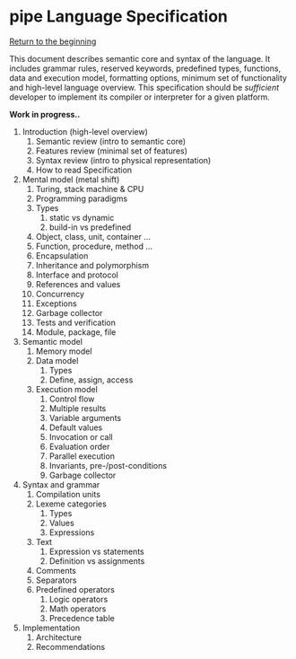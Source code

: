 # pipe Language Specification
[Return to the beginning](README.md#get-started)

This document describes semantic core and syntax of the language. It includes grammar rules, reserved keywords, predefined types, functions, data and execution model, formatting options, minimum set of functionality and high-level language overview. This specification should be *sufficient* developer to implement its compiler or interpreter for a given platform. 

**Work in progress..**

1. Introduction (high-level overview)
   1. Semantic review (intro to semantic core)
   2. Features review (minimal set of features)
   3. Syntax review (intro to physical representation)
   4. How to read Specification
2. Mental model (metal shift)
   1. Turing, stack machine & CPU
   2. Programming paradigms
   3. Types
      1. static vs dynamic
      2. build-in vs predefined
   4. Object, class, unit, container ...
   5. Function, procedure, method ...
   6. Encapsulation
   7. Inheritance and polymorphism
   8. Interface and protocol
   9.  References and values
   10. Concurrency 
   11. Exceptions
   12. Garbage collector
   13. Tests and verification
   14. Module, package, file
3. Semantic model
   1. Memory model
   2. Data model
      1. Types
      2. Define, assign, access
   3. Execution model
      1. Control flow
      2. Multiple results
      3. Variable arguments
      4. Default values
      5. Invocation or call
      6. Evaluation order
      7. Parallel execution
      8. Invariants, pre-/post-conditions
      9. Garbage collector
4. Syntax and grammar
   1. Compilation units
   2. Lexeme categories
      1. Types
      2. Values
      3. Expressions
   3. Text
      1. Expression vs statements
      2. Definition vs assignments
   4. Comments
   5. Separators
   6. Predefined operators
      1. Logic operators
      2. Math operators
      3. Precedence table
5. Implementation
   1. Architecture 
   2. Recommendations

<!--
C++ 3 catagories of language entities:
1. object declarations 
2. expressions and operators
3. types
-->